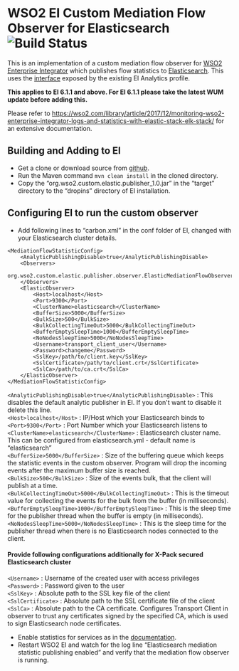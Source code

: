 # WSO2 EI Custom Mediation Flow Observer for Elasticsearch ![Build Status](https://travis-ci.org/ThejanRupasinghe/ei-elastic-custom-publisher.svg?branch=master)

This is an implementation of a custom mediation flow observer for [WSO2 Enterprise Integrator](https://wso2.com/integration#download) which publishes flow statistics to [Elasticsearch](https://www.elastic.co/products/elasticsearch).
This uses the [interface](https://docs.wso2.com/display/EI611/Customizing+Statistics+Publishing) exposed by the existing EI Analytics profile.

<b>This applies to EI 6.1.1 and above. For EI 6.1.1 please take the latest WUM update before adding this.</b> 

Please refer to https://wso2.com/library/article/2017/12/monitoring-wso2-enterprise-integrator-logs-and-statistics-with-elastic-stack-elk-stack/ for an extensive documentation.

## Building and Adding to EI
* Get a clone or download source from [github](https://github.com/ThejanRupasinghe/ei-elastic-custom-publisher).
* Run the Maven command ```mvn clean install``` in the cloned directory.
* Copy the “org.wso2.custom.elastic.publisher_1.0.jar” in the “target” directory to the “dropins” directory of EI installation.

## Configuring EI to run the custom observer
* Add following lines to “carbon.xml” in the conf folder of EI, changed with your Elasticsearch cluster details.
```
<MediationFlowStatisticConfig>
    <AnalyticPublishingDisable>true</AnalyticPublishingDisable>
    <Observers>
        org.wso2.custom.elastic.publisher.observer.ElasticMediationFlowObserver
    </Observers>
    <ElasticObserver>
        <Host>localhost</Host>
        <Port>9300</Port>
        <ClusterName>elasticsearch</ClusterName>
        <BufferSize>5000</BufferSize>
        <BulkSize>500</BulkSize>
        <BulkCollectingTimeOut>5000</BulkCollectingTimeOut>
        <BufferEmptySleepTime>1000</BufferEmptySleepTime>
        <NoNodesSleepTime>5000</NoNodesSleepTime>
        <Username>transport_client_user</Username>
        <Password>changeme</Password>
        <SslKey>/path/to/client.key</SslKey>
        <SslCertificate>/path/to/client.crt</SslCertificate>
        <SslCa>/path/to/ca.crt</SslCa>
    </ElasticObserver>
</MediationFlowStatisticConfig>
```
```<AnalyticPublishingDisable>true</AnalyticPublishingDisable>``` : This disables the default analytic publisher in EI. If you don't want to disable it delete this line.  
```<Host>localhost</Host>```    : IP/Host which your Elasticsearch binds to  
```<Port>9300</Port>```         : Port Number which your Elasticsearch listens to  
```<ClusterName>elasticsearch</ClusterName>``` : Elasticsearch cluster name. This can be configured from elasticsearch.yml - default name is “elasticsearch”  
```<BufferSize>5000</BufferSize>``` : Size of the buffering queue which keeps the statistic events in the custom observer.  Program will drop the incoming events after the maximum buffer size is reached.  
```<BulkSize>500</BulkSize>``` : Size of the events bulk, that the client will publish at a time.  
```<BulkCollectingTimeOut>5000</BulkCollectingTimeOut>``` : This is the timeout value for collecting the events for the bulk from the buffer (in milliseconds).  
```<BufferEmptySleepTime>1000</BufferEmptySleepTime>``` : This is the sleep time for the publisher thread when the buffer is empty (in milliseconds).    
```<NoNodesSleepTime>5000</NoNodesSleepTime>``` : This is the sleep time for the publisher thread when there is no Elasticsearch nodes connected to the client.
#### Provide following configurations additionally for X-Pack secured Elasticsearch cluster
```<Username>```  :  Username of the created user with access privileges   
```<Password>```  :  Password given to the user  
```<SslKey>```   :  Absolute path to the SSL key file of the client  
```<SslCertificate>``` :  Absolute path to the SSL certificate file of the client  
```<SslCa>```  :  Absolute path to the CA certificate. Configures Transport Client in observer to trust any certificates signed by the specified CA, which is used to sign Elasticsearch node certificates.  

* Enable statistics for services as in the [documentation](https://docs.wso2.com/display/EI611/Prerequisites+to+Publish+Statistics).
* Restart WSO2 EI and watch for the log line “Elasticsearch mediation statistic publishing enabled” and verify that the mediation flow observer is running.

